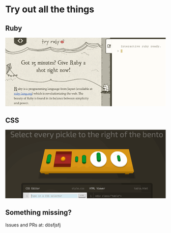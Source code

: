 # Try out all the things

## Ruby 

[![Try Ruby!](images/tryruby.gif)](http://tryruby.org)

## CSS

[![CSS Diner](images/cssdiner.gif)](http://flukeout.github.io/)

## Something missing?

Issues and PRs at: dösfjsfj